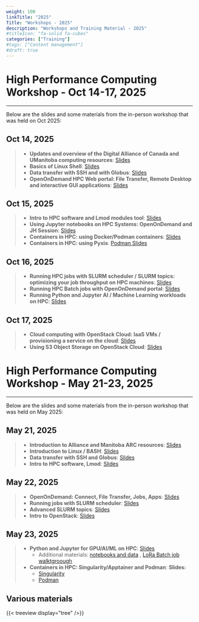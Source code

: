 ```yaml
---
weight: 100
linkTitle: "2025"
Title: "Workshops - 2025"
description: "Workshops and Training Material - 2025"
#titleIcon: "fa-solid fa-cubes"
categories: ["Training"]
#tags: ["Content management"]
#draft: true
---
```


<!--
## Autumn workshop, October 2025
---

**UManitoba Autumn 2025 HPC and Cloud computing workshop**

Join us for our free Fall 2025 workshop, open to all researchers from Manitoba institutions! Held October 14–17, 2025 at the University of Manitoba, this in-person event will introduce participants to Linux shell, batch computing with SLURM HPC scheduler, interactive computing with OpenOnDemand, Globus file transfer service, and using Canadian OpenStack community Cloud and Object Storage.

**Requirements:**

* A laptop is required for hands-on exercises.
* An active CCDB account is optional (but highly recommended).

**Audience:**

The workshop is designed for beginner and intermediate users. Content is spread across four afternoons. The room space is limited! Please RSVP through [Eventbrite](https://www.eventbrite.ca/e/umanitoba-autumn-2025-hpc-and-cloud-computing-workshop-tickets-1716678885759?aff=oddtdtcreator). Participants may register for and attend individual sessions.

**Programme:** 

* Day 1 (October 14): Introduction to HPC resources, using Linux, data transfer.
* Day 2 (October 15): Software in HPC, containers in HPC.
* Day 3 (October 16): Running batch and interactive HPC jobs.
* Day 4 (October 17): Using OpenStack cloud and Object Storage

**Registration:**

Use the following [link](https://www.eventbrite.ca/e/umanitoba-autumn-2025-hpc-and-cloud-computing-workshop-tickets-1716678885759?aff=oddtdtcreator) to register for the workshop. 

-->

# High Performance Computing Workshop - Oct 14-17, 2025
---

Below are the slides and some materials from the in-person workshop that was held on Oct 2025:

## Oct 14, 2025

> - **Updates and overview of the Digital Alliance of Canada and UManitoba computing resources**: [Slides](/workshops/autumn2025/Intro-and-Program-Autumn-2025.pdf)
> - **Basics of Linux Shell**: [Slides](/workshops/autumn2025/linux_shell_basics.pdf)
> - **Data transfer with SSH and with Globus**: [Slides](/workshops/autumn2025/data_transfer_in_hpc.pdf)
> - **OpenOnDemand HPC Web portal: File Transfer, Remote Desktop and interactive GUI applications**: [Slides](/workshops/autumn2025/introduction_openondemand.pdf)

## Oct 15, 2025

> - **Intro to HPC software and Lmod modules tool**: [Slides](/workshops/autumn2025/Introduction-to-HPC-software.pdf)
> - **Using Jupyter notebooks on HPC Systems: OpenOnDemand and JH Session**: [Slides](/workshops/autumn2025/JupyterHub-on-HPC-Autumn-2025.pdf)
> - **Containers in HPC: using Docker/Podman containers**: [Slides](/workshops/autumn2025/introduction_podman.pdf)
> - **Containers in HPC: using Pyxis**: [Podman Slides](/workshops/autumn2025/introduction_pyxis.pdf)

## Oct 16, 2025

> - **Running HPC jobs with SLURM scheduler / SLURM topics: optimizing your job throughput on HPC machines**: [Slides](/workshops/autumn2025/Running-Jobs-on-HPC-Cluster.pdf)
> - **Running HPC Batch jobs with OpenOnDemand portal**: [Slides](/workshops/autumn2025/Running-Jobs-via-OOD.pdf)
> - **Running Python and Jupyter AI / Machine Learning workloads on HPC**: [Slides](/workshops/autumn2025/Python-for-AI-ML-Autumn-2025.pdf)

## Oct 17, 2025

> - **Cloud computing with OpenStack Cloud: IaaS VMs / provisioning a service on the cloud**: [Slides](/workshops/autumn2025/openstack_community_cloud_beginner.pdf)
> - **Using S3 Object Storage on OpenStack Cloud**: [Slides](/workshops/autumn2025/openstack_community_cloud_object_storage.pdf)
 
# High Performance Computing Workshop - May 21-23, 2025
---

Below are the slides and some materials from the in-person workshop that was held on May 2025:

## May 21, 2025

> - **Introduction to Alliance and Manitoba ARC resources**: [Slides](/workshops/spring2025/Intro-and-Program-Spring-2025.pdf)
> - **Introduction to Linux / BASH**: [Slides](/workshops/spring2025/linux_shell_basics.pdf)
> - **Data transfer with SSH and Globus**: [Slides](/workshops/spring2025/data_transfer_in_hpc.pdf)
> - **Intro to HPC software, Lmod**: [Slides](/workshops/spring2025/Introduction-to-HPC-Software.pdf)

## May 22, 2025

> - **OpenOnDemand: Connect, File Transfer, Jobs, Apps**: [Slides](/workshops/spring2025/introduction_openondemand.pdf)
> - **Running jobs with SLURM scheduler**: [Slides](/workshops/spring2025/Running-Jobs-with-SLURM.pdf)
> - **Advanced SLURM topics**: [Slides](/workshops/spring2025/Running-Jobs-Advanced-Scheduling.pdf)
> - **Intro to OpenStack**: [Slides](/workshops/spring2025/openstack_community_cloud_beginner.pdf)

## May 23, 2025

> - **Python and Jupyter for GPU/AI/ML on HPC**: [Slides](/workshops/spring2025/Python-for-AI-ML-Spring-2025.pdf)
>	* Additional materials: [notebooks and data](/workshops/spring2025/pythonai.tar.gz) , [LoRa Batch job walktgroough](./lora-huggingface)
> - **Containers in HPC: Singularity/Apptainer and Podman**: __Slides:__ 
>	* [Singularity](/workshops/spring2025/Containers-for-HPC.pdf)
>	* [Podman](/workshops/spring2025/introduction_podman.pdf)

<!--
Join us for the spring 2025 high-performance computing (HPC) and cloud workshop, open to all researchers from Manitoba institutions. The workshop will be in-person and take place at the University of Manitoba (Fort Garry campus). This is a great opportunity to learn about local (Grex) and national (The Alliance) research computing infrastructure in Canada, and to enhance your skills and efficiency using HPC and OpenStack cloud systems.

__What to expect:__ The workshop will feature a mix of talks and hands-on sessions, covering topics such as:

> - Introduction to BASH and Linux shell scripting.
> - Beginner’s tutorial on using the SLURM scheduler and Lmod for software modules.
> - Interactive computing with Open OnDemand and Jupyter Notebooks.
> - Introduction to the Globus file transfer service.
> - Getting started with the community OpenStack cloud.

* __Dates:__ May 21–23, 2025

> - May 21, 10 AM - 3 PM
> - May 22, 10 AM - 3 PM
> - May 23, 10 AM - 12 PM

* __Location:__ Room 204, Robson Hall, University of Manitoba (Fort Garry campus).

* __Registration:__ The Workshop is free, but RSVP via [EventBrite](https://eventscalendar.umanitoba.ca/site/science/event/high-performance-computing-workshop-6/) is required.

* __Optional:__ If you do not have already a CCDB account, registering at ccdb.alliancecan.ca few days prior to the workshop.

{{< alert type="info" >}}
The exact program schedule will be emailed to all registered participants one week before the event.
{{< /alert >}}

-->

## Various materials

{{< treeview
    display="tree"
/>}}

<!-- Changes and update:
* Last revision: May 26, 2025.
-->
